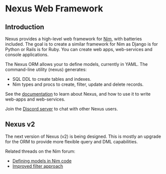 # Nexus Web Framework

## Introduction

Nexus provides a high-level web framework for [Nim](https://nim-lang.org),
with batteries included. The goal is to create a similar framework for Nim as
Django is for Python or Rails is for Ruby. You can create web apps,
web-services and console applications.

The Nexus ORM allows your to define models, currently in YAML. The command-line
utility (nexus) generates:
- SQL DDL to create tables and indexes.
- Nim types and procs to create, filter, update and delete records.

See the [documentation](https://jfilby.github.io/nexus) to learn about Nexus,
and how to use it to write web-apps and web-services.

Join the [Discord server](https://discord.gg/PcjVrSgTMj) to chat with other
Nexus users.


## Nexus v2

The next version of Nexus (v2) is being designed. This is mostly an upgrade for
the ORM to provide more flexible query and DML capabilities.

Related threads on the Nim forum:
- [Defining models in Nim code](https://forum.nim-lang.org/t/9736)
- [Improved filter approach](https://forum.nim-lang.org/t/9741)

